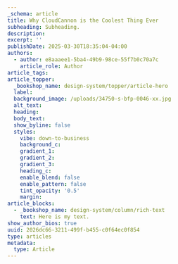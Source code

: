 ```yaml
---
_schema: article
title: Why CloudCannon is the Coolest Thing Ever
subheading: Subheading.
description:
excerpt: ''
publishDate: 2025-03-30T18:35:04-04:00
authors:
  - author: e8aaaee1-5ba4-49b9-98ce-55f7b0c70a7c
    article_role: Author
article_tags:
article_topper:
  _bookshop_name: design-system/topper/article-hero
  label:
  background_image: /uploads/34750-s-bfp-0046-xx.jpg
  alt_text:
  heading:
  body_text:
  show_byline: false
  styles:
    vibe: down-to-business
    background_c:
    gradient_1:
    gradient_2:
    gradient_3:
    heading_c:
    enable_blend: false
    enable_pattern: false
    tint_opacity: '0.5'
    margin:
article_blocks:
  - _bookshop_name: design-system/column/rich-text
    text: Here is my text.
show_author_bios: true
uuid: 2026dc66-3211-499f-b455-c0f64ec0f854
type: articles
metadata:
  type: Article
---
```

